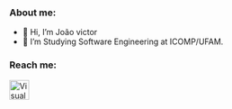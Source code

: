 ### About me:

- 👋 Hi, I’m João victor 
- 👀 I’m Studying Software Engineering at ICOMP/UFAM.

### Reach me:
[<img align="left" alt="Visual Studio Code" width="35px" src="https://cdn-icons-png.flaticon.com/512/174/174857.png" style="padding-right:10px;" />][linkedin]


[linkedin]: https://www.linkedin.com/in/joaovic135/



<!---
joaovic135/joaovic135 is a ✨ special ✨ repository because its `README.md` (this file) appears on your GitHub profile.
You can click the Preview link to take a look at your changes.
--->
